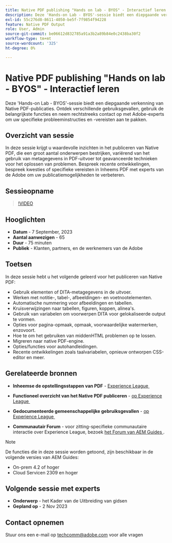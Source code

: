 ```yaml
---
title: Native PDF publishing "Hands on lab - BYOS" - Interactief leren
description: Deze 'Hands-on Lab - BYOS'-sessie biedt een diepgaande verkenning van Native PDF-publicaties. Ontdek verschillende gebruiksgevallen, gebruik de belangrijkste functies en neem rechtstreeks contact op met Adobe-experts om uw specifieke probleeminstructies en -vereisten aan te pakken.
exl-id: 55c276d8-8611-4050-be5f-7f9854f94228
feature: Native PDF Output
role: User, Admin
source-git-commit: be06612d832785a91a3b2a89b84e0c2438ba30f2
workflow-type: tm+mt
source-wordcount: '325'
ht-degree: 0%

---
```


# Native PDF publishing &quot;Hands on lab - BYOS&quot; - Interactief leren

Deze &#39;Hands-on Lab - BYOS&#39;-sessie biedt een diepgaande verkenning van Native PDF-publicaties. Ontdek verschillende gebruiksgevallen, gebruik de belangrijkste functies en neem rechtstreeks contact op met Adobe-experts om uw specifieke probleeminstructies en -vereisten aan te pakken.

## Overzicht van sessie

In deze sessie krijgt u waardevolle inzichten in het publiceren van Native PDF, die een groot aantal onderwerpen bestrijken, variërend van het gebruik van metagegevens in PDF-uitvoer tot geavanceerde technieken voor het oplossen van problemen. Bespreek recente ontwikkelingen, bespreek kwesties of specifieke vereisten in Inheems PDF met experts van de Adobe om uw publicatiemogelijkheden te verbeteren.

## Sessieopname

>[!VIDEO](https://video.tv.adobe.com/v/3424375/native-pdf-aem-guides?quality=12&learn=on)

## Hooglichten

- **Datum** - 7 September, 2023
- **Aantal aanwezigen** - 65
- **Duur** - 75 minuten
- **Publiek** - Klanten, partners, en de werknemers van de Adobe

## Toetsen

In deze sessie hebt u het volgende geleerd voor het publiceren van Native PDF:

- Gebruik elementen of DITA-metagegevens in de uitvoer.
- Werken met notitie-, tabel-, afbeeldingen- en voetnootelementen.
- Automatische nummering voor afbeeldingen en tabellen.
- Kruisverwijzingen naar tabellen, figuren, koppen, alinea&#39;s.
- Gebruik van variabelen om voorwerpen DITA voor gelokaliseerde output te vormen.
- Opties voor pagina-opmaak, opmaak, voorwaardelijke watermerken, enzovoort.
- Hoe te om het gebruiken van middenHTML problemen op te lossen.
- Migreren naar native PDF-engine.
- Opties/functies voor autohandleidingen.
- Recente ontwikkelingen zoals taalvariabelen, opnieuw ontworpen CSS-editor en meer.


## Gerelateerde bronnen

- **Inheemse de opstellingsstappen van PDF** - [&#x200B; Experience League &#x200B;](https://experienceleague.adobe.com/docs/experience-manager-guides-learn/tutorials/knowledge-base/kb-articles/publishing/configuring-aem-environment-for-native-pdf-publishing.html?lang=nl-NL)

- **Functioneel overzicht van het Native PDF publiceren** - [&#x200B; op Experience League &#x200B;](https://experienceleague.adobe.com/docs/experience-manager-guides-learn/tutorials/knowledge-base/expert-session/native-pdf-publishing-essentials-feb23.html?lang=nl-NL)

- **Gedocumenteerde gemeenschappelijke gebruiksgevallen** - [&#x200B; op Experience League &#x200B;](https://experienceleague.adobe.com/docs/experience-manager-guides-learn/tutorials/install-guide/on-prem-ig/output-gen-config/config-native-pdf-publish/content-styles/stylesheet.html?lang=nl-NL)

- **Communautair Forum** - voor zitting-specifieke communautaire interactie over Experience League, bezoek [&#x200B; het Forum van AEM Guides &#x200B;](https://experienceleaguecommunities.adobe.com/t5/experience-manager-guides/bd-p/xml-documentation-discussions).

>[!NOTE]
>
> De functies die in deze sessie worden getoond, zijn beschikbaar in de volgende versies van AEM Guides:
> - On-prem 4.2 of hoger
> - Cloud Servicen 2309 en hoger

## Volgende sessie met experts

- **Onderwerp** - het Kader van de Uitbreiding van gidsen
- **Gepland op** - 2 Nov 2023

## Contact opnemen

Stuur ons een e-mail op <techcomm@adobe.com> voor alle vragen
